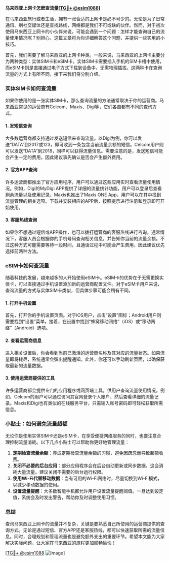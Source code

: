 **马来西亚上网卡怎麽查流量[[TG💪+ @esim1088](https://t.me/s/esim1088)]**

在马来西亚旅行或者生活，拥有一张合适的上网卡是必不可少的。无论是为了日常通讯、刷社交媒体还是查找路线，网络都是我们不可或缺的伙伴。然而，对于初次使用马来西亚上网卡的小伙伴来说，可能会遇到一个问题：怎样才能查询自己的流量使用情况呢？别担心，这篇文章将为你详细解答这个问题，并提供一些实用的小技巧。

首先，我们需要了解马来西亚的上网卡种类。一般来说，马来西亚的上网卡主要分为两种类型：实体SIM卡和eSIM卡。实体SIM卡需要插入手机的SIM卡槽中使用，而eSIM卡则是直接通过电子方式下载到设备中，无需物理插拔。这两种卡在查询流量的方式上有所不同，接下来我们将分别介绍。

### 实体SIM卡如何查流量

如果你使用的是一张实体SIM卡，那么查询流量的方法通常取决于你的运营商。马来西亚常见的运营商有Celcom、Maxis、Digi等，它们各自都有不同的查询方式。

#### 1. 发短信查询
大多数运营商都支持通过发送短信来查询流量。以Digi为例，你可以发送“DATA”到2017或123，即可收到一条包含当前流量余额的短信。Celcom用户则可以发送“DATA”到2018，同样可以获得流量信息。需要注意的是，发送短信可能会产生一定的费用，因此建议事先确认是否会产生额外费用。

#### 2. 官方APP查询
许多运营商都推出了官方应用程序，用户可以通过这些应用实时查看流量使用情况。例如，Digi的MyDigi APP提供了详细的流量统计功能，用户可以登录后查看剩余流量以及使用记录。Maxis也推出了Maxis ONE App，用户可以在其中找到流量管理的相关选项。下载并安装相应的APP后，按照提示进行注册和登录即可开始使用。

#### 3. 客服热线查询
如果你不想通过短信或APP操作，也可以拨打运营商的客服热线进行咨询。通常情况下，客服人员会根据你的手机号码查询相关信息，并告知你当前的流量余额。不过这种方式可能需要等待一段时间，且通话过程中可能会产生费用，因此建议优先选择前两种方法。

### eSIM卡如何查流量

随着科技的发展，越来越多的人开始使用eSIM卡。eSIM卡的优势在于无需更换实体卡，可以直接通过手机设置添加新的运营商配置文件。对于eSIM卡用户来说，查询流量的方式与实体SIM卡类似，但具体步骤可能会稍有不同。

#### 1. 打开手机设置
首先，打开你的手机设置页面。对于iOS用户，点击“设置”图标；Android用户则需要找到“设置”菜单。接着，在设置中找到“蜂窝移动网络”（iOS）或“移动网络”（Android）选项。

#### 2. 查看运营商信息
进入相关设置后，你会看到当前已激活的运营商名称及其对应的流量状态。如果流量即将耗尽，系统通常会弹出提醒通知。此外，你还可以手动刷新页面，以确保获取最新的流量数据。

#### 3. 使用运营商提供的工具
许多运营商都会提供专门的应用程序或网页端工具，供用户查询流量使用情况。例如，Celcom的用户可以通过访问其官网登录个人账户，然后查看详细的流量记录。Maxis和Digi也有类似的在线服务平台，只需输入账号密码即可轻松获取所需信息。

### 小贴士：如何避免流量超额

无论你是使用实体SIM卡还是eSIM卡，在享受便捷网络服务的同时，也要注意合理控制流量消耗。以下几点小贴士可以帮助你更好地管理流量：

1. **定期检查流量余额**：养成定期检查流量余额的习惯，避免因疏忽而导致超额收费。
2. **关闭不必要的后台应用**：部分应用程序会在后台自动更新或同步数据，这会消耗大量流量。建议关闭不需要的后台运行权限。
3. **使用Wi-Fi代替移动数据**：当有可用的Wi-Fi网络时，尽量切换到Wi-Fi模式，以减少移动数据的使用。
4. **设置流量提醒**：大多数智能手机都允许用户设置流量提醒阈值。一旦达到设定值，系统会及时发出警告，帮助你及时调整使用习惯。

### 总结

查询马来西亚上网卡的流量并不复杂，关键是要熟悉自己所使用的运营商提供的查询方式。无论是通过短信、官方APP还是客服热线，都可以快速获取所需的流量信息。同时，合理规划和管理流量也是避免额外支出的重要环节。希望本文能为大家解决实际问题，让大家在马来西亚的旅程更加顺畅愉快！

[[TG💪+ @esim1088](https://t.me/s/esim1088) ![Image](https://i.postimg.cc/4NQfJmqS/Snipaste-2025-05-13-00-14-12.png)]